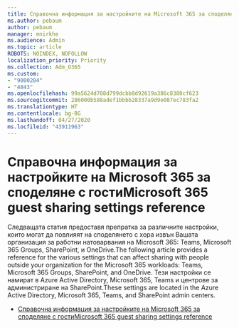 ```yaml
---
title: Справочна информация за настройките на Microsoft 365 за споделяне с гости
ms.author: pebaum
author: pebaum
manager: mnirkhe
ms.audience: Admin
ms.topic: article
ROBOTS: NOINDEX, NOFOLLOW
localization_priority: Priority
ms.collection: Adm_O365
ms.custom:
- "9000204"
- "4843"
ms.openlocfilehash: 99a5624d708d799dcbb8d92619a386c8380cf623
ms.sourcegitcommit: 286000b588adef1bbbb28337a9d9e087ec783fa2
ms.translationtype: HT
ms.contentlocale: bg-BG
ms.lasthandoff: 04/27/2020
ms.locfileid: "43911963"
---
```

# <a name="microsoft-365-guest-sharing-settings-reference"></a><span data-ttu-id="c43f2-102">Справочна информация за настройките на Microsoft 365 за споделяне с гости</span><span class="sxs-lookup"><span data-stu-id="c43f2-102">Microsoft 365 guest sharing settings reference</span></span>

<span data-ttu-id="c43f2-103">Следващата статия предоставя препратка за различните настройки, които могат да повлияят на споделянето с хора извън Вашата организация за работни натоварвания на Microsoft 365: Teams, Microsoft 365 Groups, SharePoint, и OneDrive.</span><span class="sxs-lookup"><span data-stu-id="c43f2-103">The following article provides a reference for the various settings that can affect sharing with people outside your organization for the Microsoft 365 workloads: Teams, Microsoft 365 Groups, SharePoint, and OneDrive.</span></span> <span data-ttu-id="c43f2-104">Тези настройки се намират в Azure Active Directory, Microsoft 365, Teams и центрове за администриране на SharePoint.</span><span class="sxs-lookup"><span data-stu-id="c43f2-104">These settings are located in the Azure Active Directory, Microsoft 365, Teams, and SharePoint admin centers.</span></span>

- [<span data-ttu-id="c43f2-105">Справочна информация за настройките на Microsoft 365 за споделяне с гости</span><span class="sxs-lookup"><span data-stu-id="c43f2-105">Microsoft 365 guest sharing settings reference</span></span>](https://docs.microsoft.com/microsoft-365/solutions/microsoft-365-guest-settings?view=o365-worldwide)
